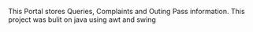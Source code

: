 
This Portal stores Queries, Complaints and Outing Pass information. This project was bulit on java using awt and swing
